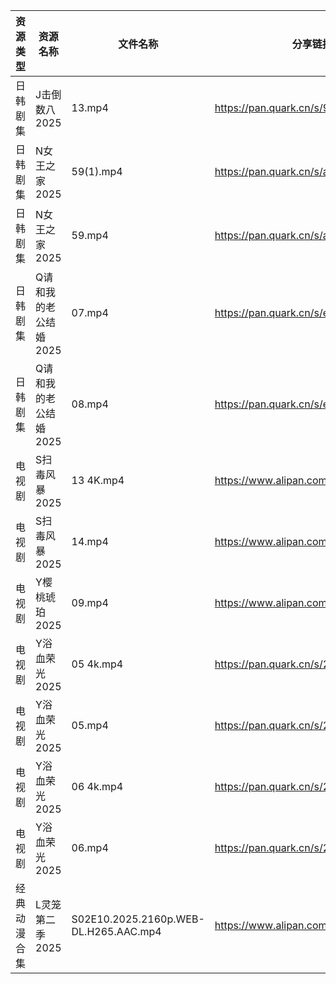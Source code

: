 | 资源类型   | 资源名称          | 文件名称                                  | 分享链接                                 | 更新时间                |
| ------ | ------------- | ------------------------------------- | ------------------------------------ | ------------------- |
| 日韩剧集   | J击倒数八2025     | 13.mp4                                | https://pan.quark.cn/s/98fc5313c702  | 2025-07-18 16:22:50 |
| 日韩剧集   | N女王之家2025     | 59(1).mp4                             | https://pan.quark.cn/s/a85463f38f49  | 2025-07-18 16:27:36 |
| 日韩剧集   | N女王之家2025     | 59.mp4                                | https://pan.quark.cn/s/a85463f38f49  | 2025-07-18 16:27:39 |
| 日韩剧集   | Q请和我的老公结婚2025 | 07.mp4                                | https://pan.quark.cn/s/ec061c49ecfd  | 2025-07-18 01:29:18 |
| 日韩剧集   | Q请和我的老公结婚2025 | 08.mp4                                | https://pan.quark.cn/s/ec061c49ecfd  | 2025-07-18 01:29:21 |
| 电视剧    | S扫毒风暴2025     | 13 4K.mp4                             | https://www.alipan.com/s/xJVHLWPiXhk | 2025-07-18 12:03:00 |
| 电视剧    | S扫毒风暴2025     | 14.mp4                                | https://www.alipan.com/s/xJVHLWPiXhk | 2025-07-18 08:03:00 |
| 电视剧    | Y樱桃琥珀2025     | 09.mp4                                | https://www.alipan.com/s/YjTHBdSwzrA | 2025-07-18 15:03:27 |
| 电视剧    | Y浴血荣光2025     | 05 4k.mp4                             | https://pan.quark.cn/s/2b8677d19fa0  | 2025-07-18 01:36:34 |
| 电视剧    | Y浴血荣光2025     | 05.mp4                                | https://pan.quark.cn/s/2b8677d19fa0  | 2025-07-18 01:36:38 |
| 电视剧    | Y浴血荣光2025     | 06 4k.mp4                             | https://pan.quark.cn/s/2b8677d19fa0  | 2025-07-18 01:36:28 |
| 电视剧    | Y浴血荣光2025     | 06.mp4                                | https://pan.quark.cn/s/2b8677d19fa0  | 2025-07-18 01:36:32 |
| 经典动漫合集 | L灵笼第二季2025    | S02E10.2025.2160p.WEB-DL.H265.AAC.mp4 | https://www.alipan.com/s/SDMzk82xF4L | 2025-07-18 15:02:59 |
